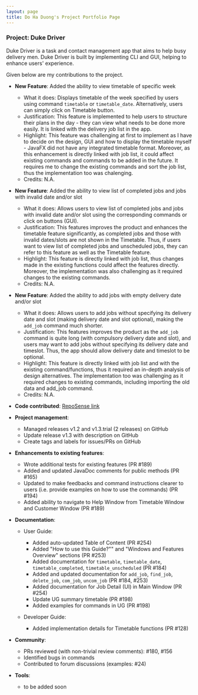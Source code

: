 ```yaml
---
layout: page
title: Do Ha Duong's Project Portfolio Page
---
```


### Project: Duke Driver

Duke Driver is a task and contact management app that aims to help busy delivery men. Duke Driver is built by implementing CLI and GUI, helping to enhance users' experience.

Given below are my contributions to the project.

* **New Feature**: Added the ability to view timetable of specific week
  * What it does: Displays timetable of the week specified by users using command `timetable` or `timetable_date`. Alternatively, users can simply click on Timetable button.
  * Justification: This feature is implemented to help users to structure their plans in the day - they can view what needs to be done more easily. It is linked with the delivery job list in the app.
  * Highlight: This feature was challenging at first to implement as I have to decide on the design, GUI and how to display the timetable myself - JavaFX did not have any integrated timetable format. Moreover, as this enhancement is directly linked with job list, it could affect existing commands and commands to be added in the future. It requires me to change the existing commands and sort the job list, thus the implementation too was chalenging.
  * Credits: N.A.

* **New Feature**: Added the ability to view list of completed jobs and jobs with invalid date and/or slot
  * What it does: Allows users to view list of completed jobs and jobs with invalid date and/or slot using the corresponding commands or click on buttons (GUI).
  * Justification: This features improves the product and enhances the timetable feature significantly, as completed jobs and those with invalid dates/slots are not shown in the Timetable. Thus, if users want to view list of completed jobs and unscheduled jobs, they can refer to this feature as well as the Timetable feature.
  * Highlight: This feature is directly linked with job list, thus changes made in the existing functions could affect the features directly. Moreover, the implementation was also challenging as it required changes to the existing commands. 
  * Credits: N.A.

* **New Feature**: Added the ability to add jobs with empty delivery date and/or slot
    * What it does: Allows users to add jobs without specifying its delivery date and slot (making delivery date and slot optional), making the `add_job` command much shorter.
    * Justification: This features improves the product as the `add_job` command is quite long (with compulsory delivery date and slot), and users may want to add jobs without specifying its delivery date and timeslot. Thus, the app should allow delivery date and timeslot to be optional.
    * Highlight: This feature is directly linked with job list and with the existing command/functions, thus it required an in-depth analysis of design alternatives. The implementation too was challenging as it required changes to existing commands, including importing the old data and add_job command.
    * Credits: N.A.



* **Code contributed**: [RepoSense link](https://nus-cs2103-ay2223s2.github.io/tp-dashboard/?search=dohaduong&breakdown=true)

* **Project management**:
    * Managed releases v1.2 and v1.3.trial (2 releases) on GitHub
    * Update release v1.3 with description on GitHub
    * Create tags and labels for issues/PRs on GitHub

* **Enhancements to existing features**:
    * Wrote additional tests for existing features (PR #189)
    * Added and updated JavaDoc comments for public methods (PR #165)
    * Updated to make feedbacks and command instructions clearer to users (i.e. provide examples on how to use the commands) (PR #194)
    * Added ability to navigate to Help Window from Timetable Window and Customer Window (PR #189)

* **Documentation**:
    * User Guide:
        * Added auto-updated Table of Content (PR #254)
        * Added "How to use this Guide?"" and "Windows and Features Overview" sections (PR #253)
        * Added documentation for `timetable`, `timetable_date`, `timetable_completed`, `timetable_unscheduled` (PR #184)
        * Added and updated documentation for `add_job`, `find_job`, `delete_job`, `com_job`, `uncom_job` (PR #184, #253)
        * Added documentation for Job Detail (UI) in Main Window (PR #254)
        * Update UG summary timetable (PR #198)
        * Added examples for commands in UG (PR #198)
      
    * Developer Guide:
        * Added implementation details for Timetable functions (PR #128)

* **Community**:
    * PRs reviewed (with non-trivial review comments): #180, #156 
    * Identified bugs in commands
    * Contributed to forum discussions (examples: #24)

* **Tools**:
    * to be added soon


